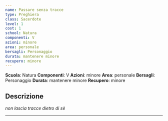 ```yaml
---
name: Passare senza tracce
type: Preghiera
class: Sacerdote
level: 1
cost: 1
school: Natura
componenti: V
azioni: minore
area: personale
bersagli: Personaggio
durata: mantenere minore
recupero: minore
---
```

**Scuola**: Natura
**Componenti**: V
**Azioni**: minore
**Area**: personale
**Bersagli**: Personaggio
**Durata**: mantenere minore
**Recupero**: minore

**Descrizione**
-

*non lascia tracce dietro di sè*

---